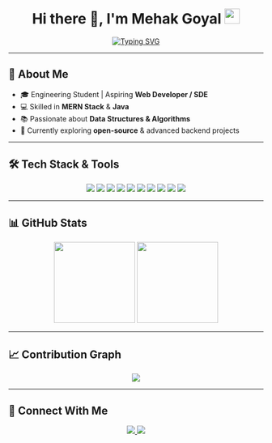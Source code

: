 <!-- Profile Header -->
<h1 align="center">
  Hi there 👋, I'm Mehak Goyal  
  <img src="https://raw.githubusercontent.com/MartinHeinz/MartinHeinz/master/wave.gif" width="30px">
</h1>

<!-- Typing Animation -->
<p align="center">
  <a href="https://git.io/typing-svg">
    <img src="https://readme-typing-svg.demolab.com?size=25&duration=4000&color=FF5733&center=true&vCenter=true&width=600&lines=Full+Stack+Developer;Java+%26+DSA+Enthusiast;Passionate+About+Building+Real+Projects;Lifelong+Learner+%F0%9F%8C%9F" alt="Typing SVG" />
  </a>
</p>

---

## 🚀 About Me
- 🎓 Engineering Student | Aspiring **Web Developer / SDE**
- 💻 Skilled in **MERN Stack** & **Java**
- 📚 Passionate about **Data Structures & Algorithms**
- 🌱 Currently exploring **open-source** & advanced backend projects

---

## 🛠 Tech Stack & Tools
<p align="center">
  <img src="https://img.shields.io/badge/Java-ED8B00?style=for-the-badge&logo=openjdk&logoColor=white" />
  <img src="https://img.shields.io/badge/JavaScript-323330?style=for-the-badge&logo=javascript&logoColor=F7DF1E" />
  <img src="https://img.shields.io/badge/React-20232A?style=for-the-badge&logo=react&logoColor=61DAFB" />
  <img src="https://img.shields.io/badge/Node.js-339933?style=for-the-badge&logo=node.js&logoColor=white" />
  <img src="https://img.shields.io/badge/MongoDB-4EA94B?style=for-the-badge&logo=mongodb&logoColor=white" />
  <img src="https://img.shields.io/badge/Express.js-000000?style=for-the-badge&logo=express&logoColor=white" />
  <img src="https://img.shields.io/badge/HTML5-E34F26?style=for-the-badge&logo=html5&logoColor=white" />
  <img src="https://img.shields.io/badge/CSS3-1572B6?style=for-the-badge&logo=css3&logoColor=white" />
  <img src="https://img.shields.io/badge/MySQL-005C84?style=for-the-badge&logo=mysql&logoColor=white" />
  <img src="https://img.shields.io/badge/Git-F05032?style=for-the-badge&logo=git&logoColor=white" />
</p>

---

## 📊 GitHub Stats
<p align="center">
  <img src="https://github-readme-stats.vercel.app/api?username=mehakgoyal&show_icons=true&theme=radical" height="160" />
  <img src="https://streak-stats.demolab.com?user=mehakgoyal&theme=highcontrast" height="160" />
</p>

---

## 📈 Contribution Graph
<p align="center">
  <img src="https://github-readme-activity-graph.vercel.app/graph?username=mehakgoyal&theme=react-dark" />
</p>

---

## 🤝 Connect With Me
<p align="center">
  <a href="https://linkedin.com/in/mehakgoyal" target="_blank">
    <img src="https://img.shields.io/badge/LinkedIn-blue?style=for-the-badge&logo=linkedin" />
  </a>
  <a href="mailto:mehakgoyal@example.com">
    <img src="https://img.shields.io/badge/Email-D14836?style=for-the-badge&logo=gmail&logoColor=white" />
  </a>
</p>

